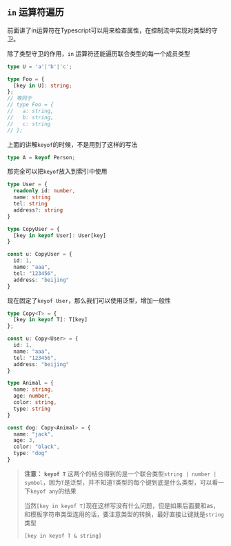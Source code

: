 ## `in` 运算符遍历

前面讲了in运算符在Typescript可以用来检查属性，在控制流中实现对类型的守卫。

除了类型守卫的作用，`in` 运算符还能遍历联合类型的每一个成员类型

```typescript
type U = 'a'|'b'|'c';

type Foo = {
  [key in U]: string;
};
// 等同于
// type Foo = {
//   a: string,
//   b: string,
//   c: string
// };
```

上面的讲解`keyof`的时候，不是用到了这样的写法

```typescript
type A = keyof Person;
```

那完全可以把`keyof`放入到索引中使用

```typescript
type User = {
  readonly id: number,
  name: string
  tel: string
  address?: string
}

type CopyUser = {
  [key in keyof User]: User[key]
}

const u: CopyUser = {
  id: 1,
  name: "aaa",
  tel: "123456",
  address: "beijing"
}
```

现在固定了`keyof User`，那么我们可以使用泛型，增加一般性

```typescript
type Copy<T> = {
  [key in keyof T]: T[key]
};

const u: Copy<User> = {
  id: 1,
  name: "aaa",
  tel: "123456",
  address: "beijing"
}

type Animal = {
  name: string,
  age: number,
  color: string,
  type: string
}

const dog: Copy<Animal> = {
  name: "jack",
  age: 3,
  color: "black",
  type: "dog"
}
```

> **注意：** **`keyof T`** 这两个的结合得到的是一个联合类型`string | number | symbol`，因为`T`是泛型，并不知道`T`类型的每个键到底是什么类型，可以看一下`keyof any`的结果
>
> 当然`[key in keyof T]`现在这样写没有什么问题，但是如果后面要和as，和模板字符串类型连用的话，要注意类型的转换，最好直接让键就是`string`类型
>
> `[key in keyof T & string]`
